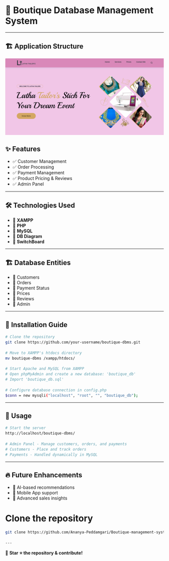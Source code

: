 # 👗 Boutique Database Management System  


---
## 🏗️ Application Structure

![Application Structure](reference-bm.png)

## ✨ Features  
- ✅ Customer Management  
- ✅ Order Processing  
- ✅ Payment Management  
- ✅ Product Pricing & Reviews  
- ✅ Admin Panel  

---

## 🛠️ Technologies Used  
- 🔹 **XAMPP**  
- 🔹 **PHP**  
- 🔹 **MySQL**  
- 🔹 **DB Diagram**  
- 🔹 **SwitchBoard**  

---

## 🏗️ Database Entities  
- 📌 Customers  
- 📌 Orders  
- 📌 Payment Status  
- 📌 Prices  
- 📌 Reviews  
- 📌 Admin  

---

## 🚀 Installation Guide  
```sh
# Clone the repository  
git clone https://github.com/your-username/boutique-dbms.git  

# Move to XAMPP's htdocs directory  
mv boutique-dbms /xampp/htdocs/  

# Start Apache and MySQL from XAMPP  
# Open phpMyAdmin and create a new database: 'boutique_db'  
# Import 'boutique_db.sql'  

# Configure database connection in config.php  
$conn = new mysqli("localhost", "root", "", "boutique_db");  
```

---

## 🎯 Usage  
```sh
# Start the server  
http://localhost/boutique-dbms/  

# Admin Panel - Manage customers, orders, and payments  
# Customers - Place and track orders  
# Payments - Handled dynamically in MySQL  
```

---

## 🔥 Future Enhancements  
- 🔹 AI-based recommendations  
- 🔹 Mobile App support  
- 🔹 Advanced sales insights


  
# Clone the repository
```bash
git clone https://github.com/Ananya-Peddamgari/Boutique-management-system-Web-Application.git

---


```
💖 **Star ⭐ the repository & contribute!**
